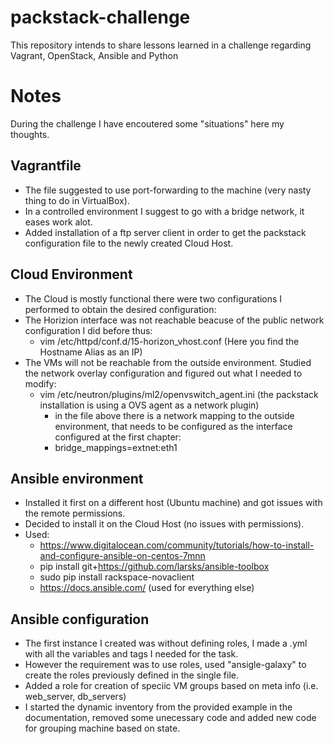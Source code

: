 # packstack-challenge
This repository intends to share lessons learned in a challenge regarding Vagrant, OpenStack, Ansible and Python

# Notes
During the challenge I have encoutered some "situations" here my thoughts.

## Vagrantfile
- The file suggested to use port-forwarding to the machine (very nasty thing to do in VirtualBox).
- In a controlled environment I suggest to go with a bridge network, it eases work alot.
- Added installation of a ftp server client in order to get the packstack configuration file to the newly created Cloud Host.

## Cloud Environment
- The Cloud is mostly functional there were two configurations I performed to obtain the desired configuration:
 - The Horizion interface was not reachable beacuse of the public network configuration I did before thus:
   + vim /etc/httpd/conf.d/15-horizon_vhost.conf (Here you find the Hostname Alias as an IP)
 - The VMs will not be reachable from the outside environment. Studied the network overlay configuration and figured out what I needed to modify:
   + vim /etc/neutron/plugins/ml2/openvswitch_agent.ini (the packstack installation is using a OVS agent as a network plugin)
     + in the file above there is a network mapping to the outside environment, that needs to be configured as the interface configured at the first chapter:
     - bridge_mappings=extnet:eth1

## Ansible environment
- Installed it first on a different host (Ubuntu machine) and got issues with the remote permissions.
- Decided to install it on the Cloud Host (no issues with permissions). 
- Used:
  - https://www.digitalocean.com/community/tutorials/how-to-install-and-configure-ansible-on-centos-7mnn
  - pip install git+https://github.com/larsks/ansible-toolbox
  - sudo pip install rackspace-novaclient
  - https://docs.ansible.com/ (used for everything else)

## Ansible configuration
- The first instance I created was without defining roles, I made a .yml with all the variables and tags I needed for the task.
- However the requirement was to use roles, used "ansigle-galaxy" to create the roles previously defined in the single file.
- Added a role for creation of speciic VM groups based on meta info (i.e. web_server, db_servers)
- I started the dynamic inventory from the provided example in the documentation, removed some unecessary code and added new code for grouping machine based on state.
